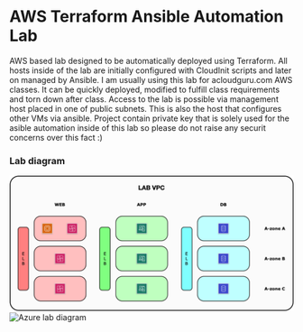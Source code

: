 # AWS Terraform Ansible Automation Lab

AWS based lab designed to be automatically deployed using Terraform. All hosts inside of the lab are initially configured with CloudInit scripts and later on managed by Ansible. I am usually using this lab for acloudguru.com AWS classes. It can be quickly deployed, modified to fulfill class requirements and torn down after class. Access to the lab is possible via management host placed in one of public subnets. This is also the host that configures other VMs via ansible. Project contain private key that is solely used for the asible automation inside of this lab so please do not raise any securit concerns over this fact :)

### Lab diagram
![AWS lab diagram](https://github.com/ccie18643/AWS-Terraform-Ansible-Automation-Lab/blob/master/pictures/diag01.png)
![Azure lab diagram](https://github.com/ccie18643/Azure-PaloAlto-Automation-Lab/blob/master/pictures/diag01.png)


